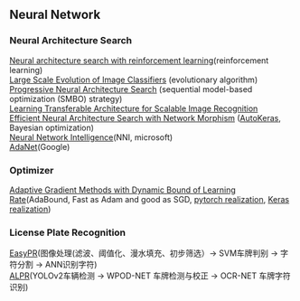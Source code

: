 ## Neural Network

### Neural Architecture Search
[Neural architecture search with reinforcement learning](https://arxiv.org/pdf/1611.01578.pdf)(reinforcement learning) <br>
[Large Scale Evolution of Image Classifiers](https://arxiv.org/pdf/1703.01041.pdf) (evolutionary algorithm) <br>
[Progressive Neural Architecture Search](https://arxiv.org/pdf/1712.00559.pdf) (sequential model-based optimization (SMBO) strategy) <br>
[Learning Transferable Architecture for Scalable Image Recognition](https://arxiv.org/pdf/1707.07012.pdf) <br>
[Efficient Neural Architecture Search with Network Morphism](https://arxiv.org/pdf/1806.10282.pdf) ([AutoKeras](https://github.com/jhfjhfj1/autokeras), Bayesian optimization) <br>
[Neural Network Intelligence](https://github.com/Microsoft/nni)(NNI, microsoft) <br>
[AdaNet](https://github.com/tensorflow/adanet)(Google)

### Optimizer
[Adaptive Gradient Methods with Dynamic Bound of Learning Rate](https://openreview.net/pdf?id=Bkg3g2R9FX)(AdaBound, Fast as Adam and good as SGD, [pytorch realization](https://github.com/Luolc/AdaBound), [Keras realization](https://github.com/titu1994/keras-adabound))


### License Plate Recognition
[EasyPR](https://github.com/liuruoze/EasyPR)(图像处理(滤波、阈值化、漫水填充、初步筛选）-> SVM车牌判别 -> 字符分割 -> ANN识别字符) <br>
[ALPR](https://github.com/sergiomsilva/alpr-unconstrained)(YOLOv2车辆检测 -> WPOD-NET 车牌检测与校正 -> OCR-NET 车牌字符识别)
